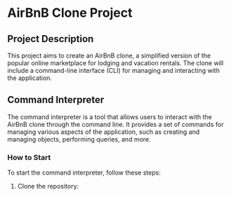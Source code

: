 # AirBnB Clone Project

## Project Description

This project aims to create an AirBnB clone, a simplified version of the popular online marketplace for lodging and vacation rentals. The clone will include a command-line interface (CLI) for managing and interacting with the application.

## Command Interpreter

The command interpreter is a tool that allows users to interact with the AirBnB clone through the command line. It provides a set of commands for managing various aspects of the application, such as creating and managing objects, performing queries, and more.

### How to Start

To start the command interpreter, follow these steps:

1. Clone the repository:

